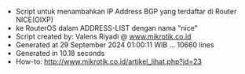- Script untuk menambahkan IP Address BGP yang terdaftar di Router NICE(OIXP)
- ke RouterOS dalam ADDRESS-LIST dengan nama "nice"
- Script created by: Valens Riyadi @ www.mikrotik.co.id
- Generated at 29 September 2024 01:00:11 WIB ... 10660 lines
- Generated in 10.18 seconds
- How-to: http://www.mikrotik.co.id/artikel_lihat.php?id=23
